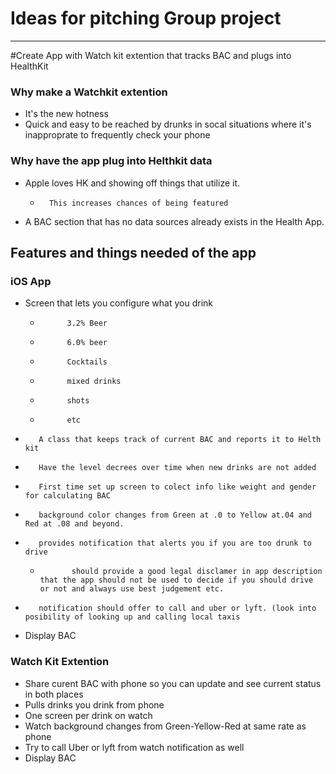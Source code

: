 # Ideas for pitching Group project
____________________________________

#Create App with Watch kit extention that tracks BAC and plugs into HealthKit
### Why make a Watchkit extention
*	It's the new hotness
*	Quick and easy to be reached by drunks in socal situations where it's inapproprate to frequently check your phone
### Why have the app plug into Helthkit data
*	Apple loves HK and showing off things that utilize it.
	-		This increases chances of being featured
*	A BAC section that has no data sources already exists in the Health App.
## Features and things needed of the app
###	iOS App
*	Screen that lets you configure what you drink
	-			3.2% Beer
	-			6.0% beer
	-			Cocktails 
	-			mixed drinks
	-			shots 
	-			etc
*		 A class that keeps track of current BAC and reports it to Helth kit
*		 Have the level decrees over time when new drinks are not added
*		 First time set up screen to colect info like weight and gender for calculating BAC
*		 background color changes from Green at .0 to Yellow at.04 and Red at .08 and beyond.
*		 provides notification that alerts you if you are too drunk to drive 
	-			 should provide a good legal disclamer in app description that the app should not be used to decide if you should drive or not and always use best judgement etc.
*		 notification should offer to call and uber or lyft. (look into posibility of looking up and calling local taxis
* Display BAC
### Watch Kit Extention
*	Share curent BAC with phone so you can update and see current status in both places
* Pulls drinks you drink from phone
* One screen per drink on watch
* Watch background changes from Green-Yellow-Red at same rate as phone
* Try to call Uber or lyft from watch notification as well
* Display BAC	   
	
